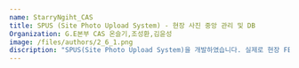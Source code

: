 ```yaml
---
name: StarryNgiht_CAS
title: SPUS (Site Photo Upload System) - 현장 사진 중앙 관리 및 DB
Organization: G.E본부 CAS 온슬기,조성환,김윤성
image: /files/authors/2_6_1.png
discription: "SPUS(Site Photo Upload System)을 개발하였습니다. 실제로 현장 FE나 공사경험을 수행하면서 개인장비로 촬영하였던 현장 사진들이 파편화되어 관리되고, 나중에 사진 관련 정보들을 열람할 때 어떤 사진이었는지 알기 어려운 부분이 있었기에 그런 부분들을 편리하게 DB화 해서 그 Data들을 취합/관리할 수 있는 시스템을 개발하고자 하였습니다. 개인 스마트폰에서 현장사진을 촬영을 하면서 함께 촬영한 사진의 정보를 기입하면, SharePoint에 그 Data들이 업로드가 되고, 나중에 App을 통해서 열람/수정/메일발송 할 수 있고, 추가로 작업일보로 Publishing해서 여러 사람들에게 공유도 해주는 확장성도 있는 App입니다."
---
```

